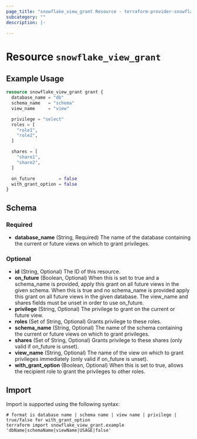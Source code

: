 ```yaml
---
page_title: "snowflake_view_grant Resource - terraform-provider-snowflake-back"
subcategory: ""
description: |-
  
---
```


# Resource `snowflake_view_grant`



## Example Usage

```terraform
resource snowflake_view_grant grant {
  database_name = "db"
  schema_name   = "schema"
  view_name     = "view"

  privilege = "select"
  roles = [
    "role1",
    "role2",
  ]

  shares = [
    "share1",
    "share2",
  ]

  on_future         = false
  with_grant_option = false
}
```

## Schema

### Required

- **database_name** (String, Required) The name of the database containing the current or future views on which to grant privileges.

### Optional

- **id** (String, Optional) The ID of this resource.
- **on_future** (Boolean, Optional) When this is set to true and a schema_name is provided, apply this grant on all future views in the given schema. When this is true and no schema_name is provided apply this grant on all future views in the given database. The view_name and shares fields must be unset in order to use on_future.
- **privilege** (String, Optional) The privilege to grant on the current or future view.
- **roles** (Set of String, Optional) Grants privilege to these roles.
- **schema_name** (String, Optional) The name of the schema containing the current or future views on which to grant privileges.
- **shares** (Set of String, Optional) Grants privilege to these shares (only valid if on_future is unset).
- **view_name** (String, Optional) The name of the view on which to grant privileges immediately (only valid if on_future is unset).
- **with_grant_option** (Boolean, Optional) When this is set to true, allows the recipient role to grant the privileges to other roles.

## Import

Import is supported using the following syntax:

```shell
# format is database name | schema name | view name | privilege | true/false for with_grant_option
terraform import snowflake_view_grant.example 'dbName|schemaName|viewName|USAGE|false'
```
